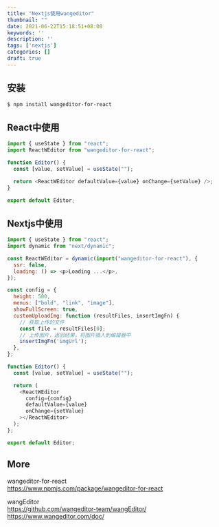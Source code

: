 ```yaml
---
title: "Nextjs使用wangeditor"
thumbnail: ""
date: 2021-06-22T15:18:51+08:00
keywords: ''
description: ''
tags: ['nextjs']
categories: []
draft: true
---
```


## 安装

```bash
$ npm install wangeditor-for-react
```

## React中使用

```javascript
import { useState } from "react";
import ReactWEditor from "wangeditor-for-react";

function Editor() {
  const [value, setValue] = useState("");

  return <ReactWEditor defaultValue={value} onChange={setValue} />;
}

export default Editor;
```

## Nextjs中使用

```javascript
import { useState } from "react";
import dynamic from "next/dynamic";

const ReactWEditor = dynamic(import("wangeditor-for-react"), {
  ssr: false,
  loading: () => <p>Loading ...</p>,
});

const config = {
  height: 500,
  menus: ["bold", "link", "image"],
  showFullScreen: true,
  customUploadImg: function (resultFiles, insertImgFn) {
    // 获取上传的文件
    const file = resultFiles[0];
    // 上传图片，返回结果，将图片插入到编辑器中
    insertImgFn('imgUrl');
  },
};

function Editor() {
  const [value, setValue] = useState("");

  return (
    <ReactWEditor
      config={config}
      defaultValue={value}
      onChange={setValue}
    ></ReactWEditor>
  );
};

export default Editor;
```

## More 

wangeditor-for-react   
https://www.npmjs.com/package/wangeditor-for-react  

wangEditor   
https://github.com/wangeditor-team/wangEditor/  
https://www.wangeditor.com/doc/  